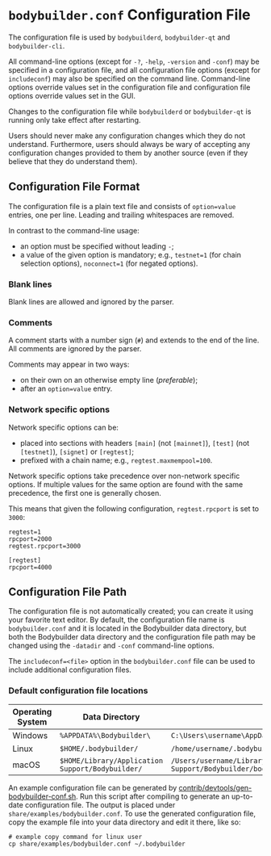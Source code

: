 # `bodybuilder.conf` Configuration File

The configuration file is used by `bodybuilderd`, `bodybuilder-qt` and `bodybuilder-cli`.

All command-line options (except for `-?`, `-help`, `-version` and `-conf`) may be specified in a configuration file, and all configuration file options (except for `includeconf`) may also be specified on the command line. Command-line options override values set in the configuration file and configuration file options override values set in the GUI.

Changes to the configuration file while `bodybuilderd` or `bodybuilder-qt` is running only take effect after restarting.

Users should never make any configuration changes which they do not understand. Furthermore, users should always be wary of accepting any configuration changes provided to them by another source (even if they believe that they do understand them).

## Configuration File Format

The configuration file is a plain text file and consists of `option=value` entries, one per line. Leading and trailing whitespaces are removed.

In contrast to the command-line usage:
- an option must be specified without leading `-`;
- a value of the given option is mandatory; e.g., `testnet=1` (for chain selection options), `noconnect=1` (for negated options).

### Blank lines

Blank lines are allowed and ignored by the parser.

### Comments

A comment starts with a number sign (`#`) and extends to the end of the line. All comments are ignored by the parser.

Comments may appear in two ways:
- on their own on an otherwise empty line (_preferable_);
- after an `option=value` entry.

### Network specific options

Network specific options can be:
- placed into sections with headers `[main]` (not `[mainnet]`), `[test]` (not `[testnet]`), `[signet]` or `[regtest]`;
- prefixed with a chain name; e.g., `regtest.maxmempool=100`.

Network specific options take precedence over non-network specific options.
If multiple values for the same option are found with the same precedence, the
first one is generally chosen.

This means that given the following configuration, `regtest.rpcport` is set to `3000`:

```
regtest=1
rpcport=2000
regtest.rpcport=3000

[regtest]
rpcport=4000
```

## Configuration File Path

The configuration file is not automatically created; you can create it using your favorite text editor. By default, the configuration file name is `bodybuilder.conf` and it is located in the Bodybuilder data directory, but both the Bodybuilder data directory and the configuration file path may be changed using the `-datadir` and `-conf` command-line options.

The `includeconf=<file>` option in the `bodybuilder.conf` file can be used to include additional configuration files.

### Default configuration file locations

Operating System | Data Directory | Example Path
-- | -- | --
Windows | `%APPDATA%\Bodybuilder\` | `C:\Users\username\AppData\Roaming\Bodybuilder\bodybuilder.conf`
Linux | `$HOME/.bodybuilder/` | `/home/username/.bodybuilder/bodybuilder.conf`
macOS | `$HOME/Library/Application Support/Bodybuilder/` | `/Users/username/Library/Application Support/Bodybuilder/bodybuilder.conf`

An example configuration file can be generated by [contrib/devtools/gen-bodybuilder-conf.sh](../contrib/devtools/gen-bodybuilder-conf.sh).
Run this script after compiling to generate an up-to-date configuration file.
The output is placed under `share/examples/bodybuilder.conf`.
To use the generated configuration file, copy the example file into your data directory and edit it there, like so:

```
# example copy command for linux user
cp share/examples/bodybuilder.conf ~/.bodybuilder
```
